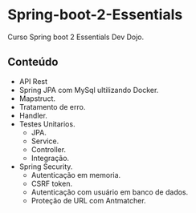 # Spring-boot-2-Essentials
Curso Spring boot 2 Essentials Dev Dojo.
## Conteúdo
- API Rest
- Spring JPA com MySql ultilizando Docker.
- Mapstruct.
- Tratamento de erro.
- Handler.
- Testes Unitarios.
  - JPA.
  - Service.
  - Controller.
  - Integração.
- Spring Security.
  - Autenticação em memoria.
  - CSRF token.
  - Autenticação com usuário em banco de dados.
  - Proteção de URL com Antmatcher.
